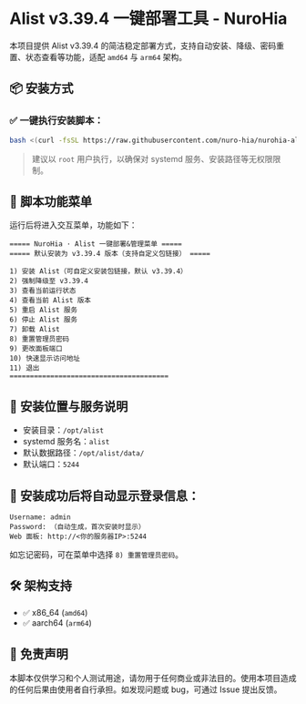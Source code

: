 # Alist v3.39.4 一键部署工具 - NuroHia

本项目提供 Alist v3.39.4 的简洁稳定部署方式，支持自动安装、降级、密码重置、状态查看等功能，适配 `amd64` 与 `arm64` 架构。

## 📦 安装方式

### ✅ 一键执行安装脚本：

```bash
bash <(curl -fsSL https://raw.githubusercontent.com/nuro-hia/nurohia-alist/main/install.sh)
```

> 建议以 `root` 用户执行，以确保对 systemd 服务、安装路径等无权限限制。

## 🔧 脚本功能菜单

运行后将进入交互菜单，功能如下：

```
===== NuroHia · Alist 一键部署&管理菜单 =====
===== 默认安装为 v3.39.4 版本（支持自定义包链接） =====

1) 安装 Alist（可自定义安装包链接，默认 v3.39.4）
2) 强制降级至 v3.39.4
3) 查看当前运行状态
4) 查看当前 Alist 版本
5) 重启 Alist 服务
6) 停止 Alist 服务
7) 卸载 Alist
8) 重置管理员密码
9) 更改面板端口
10) 快速显示访问地址
11) 退出
=======================================

```

## 📁 安装位置与服务说明

- 安装目录：`/opt/alist`
- systemd 服务名：`alist`
- 默认数据路径：`/opt/alist/data/`
- 默认端口：`5244`

## 🔐 安装成功后将自动显示登录信息：

```
Username: admin
Password: （自动生成，首次安装时显示）
Web 面板: http://<你的服务器IP>:5244
```

如忘记密码，可在菜单中选择 `8) 重置管理员密码`。

## 🛠 架构支持

- ✅ x86_64 (`amd64`)
- ✅ aarch64 (`arm64`)

## 📌 免责声明

本脚本仅供学习和个人测试用途，请勿用于任何商业或非法目的。使用本项目造成的任何后果由使用者自行承担。如发现问题或 bug，可通过 Issue 提出反馈。
